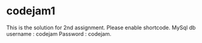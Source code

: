 codejam1
========
This is the solution for 2nd assignment. Please enable shortcode. MySql db username : codejam Password : codejam.
